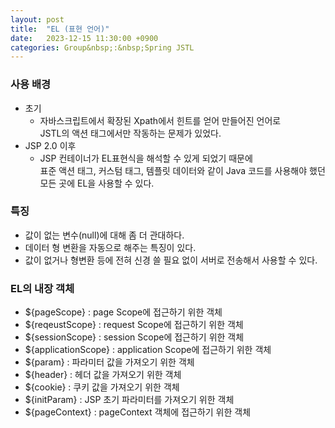 ```yaml
---
layout: post
title:  "EL (표현 언어)"
date:   2023-12-15 11:30:00 +0900
categories: Group&nbsp;:&nbsp;Spring JSTL
---
```


### 사용 배경

- 초기
  - 자바스크립트에서 확장된 Xpath에서 힌트를 얻어 만들어진 언어로  
  JSTL의 액션 태그에서만 작동하는 문제가 있었다.
- JSP 2.0 이후
  - JSP 컨테이너가 EL표현식을 해석할 수 있게 되었기 때문에  
  표준 액션 태그, 커스텀 태그, 템플릿 데이터와 같이 Java 코드를 사용해야 했던 모든 곳에 EL을 사용할 수 있다.

### 특징

- 값이 없는 변수(null)에 대해 좀 더 관대하다.
- 데이터 형 변환을 자동으로 해주는 특징이 있다.
- 값이 없거나 형변환 등에 전혀 신경 쓸 필요 없이 서버로 전송해서 사용할 수 있다.

### EL의 내장 객체

- ${pageScope}	: page Scope에 접근하기 위한 객체
- ${reqeustScope}	: request Scope에 접근하기 위한 객체
- ${sessionScope}	: session Scope에 접근하기 위한 객체
- ${applicationScope}	: application Scope에 접근하기 위한 객체
- ${param}	: 파라미터 값을 가져오기 위한 객체
- ${header}	: 헤더 값을 가져오기 위한 객체
- ${cookie}	: 쿠키 값을 가져오기 위한 객체
- ${initParam}	: JSP 초기 파라미터를 가져오기 위한 객체
- ${pageContext} : pageContext 객체에 접근하기 위한 객체
